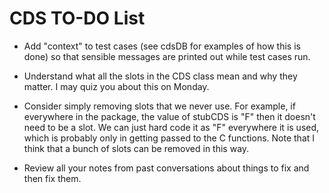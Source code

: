 CDS TO-DO List
========================================================

* Add "context" to test cases (see cdsDB for examples of how this is done) so that sensible messages are printed out while test cases run.
 
* Understand what all the slots in the CDS class mean and why they matter. I may quiz you about this on Monday.

* Consider simply removing slots that we never use. For example, if everywhere in the package, the value of stubCDS is "F" then it doesn't need to be a slot. We can just hard code it as "F" everywhere it is used, which is probably only in getting passed to the C functions. Note that I think that a bunch of slots can be removed in this way.

* Review all your notes from past conversations about things to fix and then fix them.
